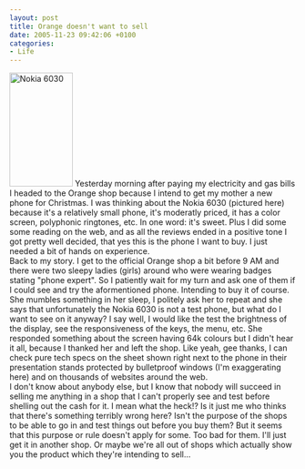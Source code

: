 ```yaml
---
layout: post
title: Orange doesn't want to sell
date: 2005-11-23 09:42:06 +0100
categories:
- Life
---
```

<p><img src="http://www.rusiczki.net/blog/blogpics/nokia_6030.jpg" width="111" height="200" alt="Nokia 6030" class="postimage" /> Yesterday morning after paying my electricity and gas bills I headed to the Orange shop because I intend to get my mother a new phone for Christmas. I was thinking about the Nokia 6030 (pictured here) because it's a relatively small phone, it's moderatly priced, it has a color screen, polyphonic ringtones, etc. In one word: it's sweet. Plus I did some some reading on the web, and as all the reviews ended in a positive tone I got pretty well decided, that yes this is the phone I want to buy. I just needed a bit of hands on experience.<br />
Back to my story. I get to the official Orange shop a bit before 9 AM and there were two sleepy ladies (girls) around who were wearing badges stating "phone expert". So I patiently wait for my turn and ask one of them if I could see and try the aformentioned phone. Intending to buy it of course. She mumbles something in her sleep, I politely ask her to repeat and she says that unfortunately the Nokia 6030 is not a test phone, but what do I want to see on it anyway? I say well, I would like the test the brightness of the display, see the responsiveness of the keys, the menu, etc. She responded something about the screen having 64k colours but I didn't hear it all, because I thanked her and left the shop. Like yeah, gee thanks, I can check pure tech specs on the sheet shown right next to the phone in their presentation stands protected by bulletproof windows (I'm exaggerating here) and on thousands of websites around the web.<br />
I don't know about anybody else, but I know that nobody will succeed in selling me anything in a shop that I can't properly see and test before shelling out the cash for it. I mean what the heck!? Is it just me who thinks that there's something terribly wrong here? Isn't the purpose of the shops to be able to go in and test things out before you buy them? But it seems that this purpose or rule doesn't apply for some. Too bad for them. I'll just get it in another shop. Or maybe we're all out of shops which actually show you the product which they're intending to sell...</p>
